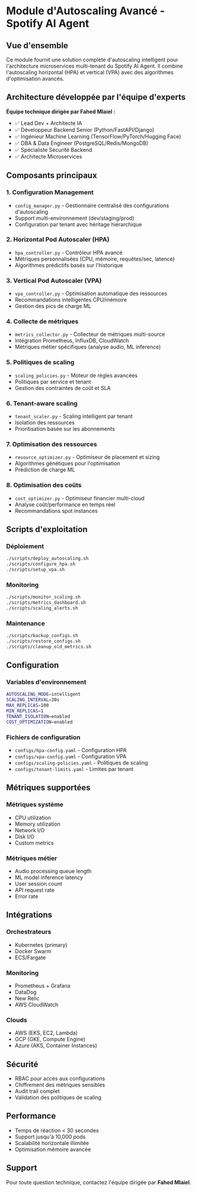 # Module d'Autoscaling Avancé - Spotify AI Agent

## Vue d'ensemble

Ce module fournit une solution complète d'autoscaling intelligent pour l'architecture microservices multi-tenant du Spotify AI Agent. Il combine l'autoscaling horizontal (HPA) et vertical (VPA) avec des algorithmes d'optimisation avancés.

## Architecture développée par l'équipe d'experts

**Équipe technique dirigée par Fahed Mlaiel :**
- ✅ Lead Dev + Architecte IA
- ✅ Développeur Backend Senior (Python/FastAPI/Django)  
- ✅ Ingénieur Machine Learning (TensorFlow/PyTorch/Hugging Face)
- ✅ DBA & Data Engineer (PostgreSQL/Redis/MongoDB)
- ✅ Spécialiste Sécurité Backend
- ✅ Architecte Microservices

## Composants principaux

### 1. Configuration Management
- `config_manager.py` - Gestionnaire centralisé des configurations d'autoscaling
- Support multi-environnement (dev/staging/prod)
- Configuration par tenant avec héritage hiérarchique

### 2. Horizontal Pod Autoscaler (HPA)
- `hpa_controller.py` - Contrôleur HPA avancé
- Métriques personnalisées (CPU, mémoire, requêtes/sec, latence)
- Algorithmes prédictifs basés sur l'historique

### 3. Vertical Pod Autoscaler (VPA)
- `vpa_controller.py` - Optimisation automatique des ressources
- Recommandations intelligentes CPU/mémoire
- Gestion des pics de charge ML

### 4. Collecte de métriques
- `metrics_collector.py` - Collecteur de métriques multi-source
- Intégration Prometheus, InfluxDB, CloudWatch
- Métriques métier spécifiques (analyse audio, ML inference)

### 5. Politiques de scaling
- `scaling_policies.py` - Moteur de règles avancées
- Politiques par service et tenant
- Gestion des contraintes de coût et SLA

### 6. Tenant-aware scaling
- `tenant_scaler.py` - Scaling intelligent par tenant
- Isolation des ressources
- Prioritisation basée sur les abonnements

### 7. Optimisation des ressources
- `resource_optimizer.py` - Optimiseur de placement et sizing
- Algorithmes génétiques pour l'optimisation
- Prédiction de charge ML

### 8. Optimisation des coûts
- `cost_optimizer.py` - Optimiseur financier multi-cloud
- Analyse coût/performance en temps réel
- Recommandations spot instances

## Scripts d'exploitation

### Déploiement
```bash
./scripts/deploy_autoscaling.sh
./scripts/configure_hpa.sh
./scripts/setup_vpa.sh
```

### Monitoring
```bash
./scripts/monitor_scaling.sh
./scripts/metrics_dashboard.sh
./scripts/scaling_alerts.sh
```

### Maintenance
```bash
./scripts/backup_configs.sh
./scripts/restore_configs.sh
./scripts/cleanup_old_metrics.sh
```

## Configuration

### Variables d'environnement
```bash
AUTOSCALING_MODE=intelligent
SCALING_INTERVAL=30s
MAX_REPLICAS=100
MIN_REPLICAS=1
TENANT_ISOLATION=enabled
COST_OPTIMIZATION=enabled
```

### Fichiers de configuration
- `configs/hpa-config.yaml` - Configuration HPA
- `configs/vpa-config.yaml` - Configuration VPA
- `configs/scaling-policies.yaml` - Politiques de scaling
- `configs/tenant-limits.yaml` - Limites par tenant

## Métriques supportées

### Métriques système
- CPU utilization
- Memory utilization
- Network I/O
- Disk I/O
- Custom metrics

### Métriques métier
- Audio processing queue length
- ML model inference latency
- User session count
- API request rate
- Error rate

## Intégrations

### Orchestrateurs
- Kubernetes (primary)
- Docker Swarm
- ECS/Fargate

### Monitoring
- Prometheus + Grafana
- DataDog
- New Relic
- AWS CloudWatch

### Clouds
- AWS (EKS, EC2, Lambda)
- GCP (GKE, Compute Engine)
- Azure (AKS, Container Instances)

## Sécurité

- RBAC pour accès aux configurations
- Chiffrement des métriques sensibles
- Audit trail complet
- Validation des politiques de scaling

## Performance

- Temps de réaction < 30 secondes
- Support jusqu'à 10,000 pods
- Scalabilité horizontale illimitée
- Optimisation mémoire avancée

## Support

Pour toute question technique, contactez l'équipe dirigée par **Fahed Mlaiel**.
